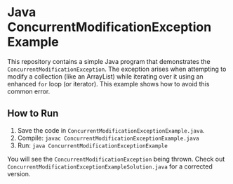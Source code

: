 # Java ConcurrentModificationException Example

This repository contains a simple Java program that demonstrates the `ConcurrentModificationException`. The exception arises when attempting to modify a collection (like an ArrayList) while iterating over it using an enhanced `for` loop (or iterator). This example shows how to avoid this common error.

## How to Run

1. Save the code in `ConcurrentModificationExceptionExample.java`.
2. Compile: `javac ConcurrentModificationExceptionExample.java`
3. Run: `java ConcurrentModificationExceptionExample`

You will see the `ConcurrentModificationException` being thrown.  Check out `ConcurrentModificationExceptionExampleSolution.java` for a corrected version.
